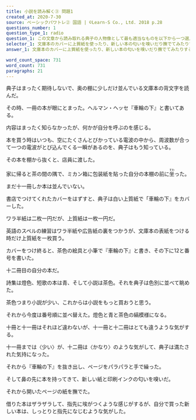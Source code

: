 ```yaml
---
title: 小説を読み解く③ 問題1
created_at: 2020-7-30
source: ベーシックパワトレ② 国語 | ©Learn-S Co., Ltd. 2018 p.28
questions_number: 1
question_type_1: radio
question_1: この文章から読み取れる典子の人物像として最も適当なものを以下から一つ選んでください。
selector_1: 文庫本のカバーに上質紙を使ったり、新しい本の匂いを嗅いだり撫でてみたりする、自分の新しい本を持つことを幸せに感じている人物。,自分の感性で本を選ぶのだが、読む前から新しい紙や印刷インクの匂いを気にする、紙に対して過敏な反応を抱く神経質な人物。,題名にこだわるため、本の内容よりも自分の気持ちにとび込む直感を大事にして飾り物のように見てくれだけをきれいにする人物。,自分の本棚を作り、几帳面に買った本を並べるところから、本を大切にして読まなくても読んだ気になっているプライドの高い人物。
answer_1: 文庫本のカバーに上質紙を使ったり、新しい本の匂いを嗅いだり撫でてみたりする、自分の新しい本を持つことを幸せに感じている人物。

word_count_space: 731
word_count: 731
paragraphs: 21
---
```



典子はまったく期待しないで、奥の棚に少しだけ並んでいる文庫本の背文字を読んだ。

その時、一冊の本が眼にとまった。ヘルマン・ヘッセ『車輪の下』と書いてある。

内容はまったく知らなかったが、何かが自分を呼ぶのを感じる。

本を買う時はいつも、空にたくさんとびかっている電波の中から、周波数が合って一つの電波がとび込んでくる一瞬があるのを、典子はもう知っている。

その本を棚から抜くと、店員に渡した。

家に帰ると茶の間の隅で、ミカン箱に包装紙を貼った自分の本棚の前に<ruby>坐<rt>すわ</rt></ruby>った。

まだ十一冊しか本は並んでいない。

書店でつけてくれたカバーをはずすと、典子は白い上質紙で「車輪の下』をカバーした。

ワラ半紙は二枚一円だが、上質紙は一枚一円だ。

英語のスペルの練習はワラ半紙や広告紙の裏をつかうが、文庫本の表紙をつける時だけ上質紙を一枚買う。

カバーをつけ終ると、茶色の絵具と小筆で『車輪の下』と書き、その下に12と番号を書いた。

十二冊目の自分の本だ。

詩集は燈色、短歌の本は青、そして小説は茶色。それを典子は色別に並べて眺めた。

茶色つまり小説が少い、これからは小説をもっと買おうと思う。

それから今度は番号順に並べ替えた。燈色と青と茶色の縞模様になる。

十冊と十一冊はそれほど違わないが、十一冊と十二冊はとても違うような気がする。

十一冊までは〈少い〉が、十二冊は〈かなり〉のような気がして、典子は満たされた気持になった。

それから『車輪の下』を抜き出し、ページをパラパラと手で繰った。

そして鼻の先に本を持ってきて、新しい紙と印刷インクの匂いを嗅いだ。

それから開いたページの紙を撫でた。

借りた本はザラザラして、指先に埃がつくような感じがするが、自分で買った新しい本は、しっとりと指先になじむような気がした。